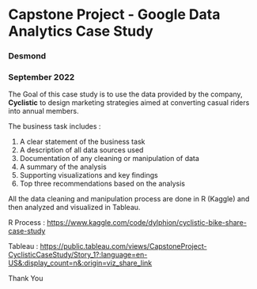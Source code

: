 # Capstone Project - Google Data Analytics Case Study
### Desmond
### September 2022

The Goal of this case study is to use the data provided by the company, **Cyclistic** to design marketing strategies aimed at converting casual riders into annual members.

The business task includes :
1. A clear statement of the business task
2. A description of all data sources used
3. Documentation of any cleaning or manipulation of data
4. A summary of the analysis
5. Supporting visualizations and key findings
6. Top three recommendations based on the analysis

All the data cleaning and manipulation process are done in R (Kaggle) and then analyzed and visualized in Tableau.

R Process : https://www.kaggle.com/code/dylphion/cyclistic-bike-share-case-study

Tableau : https://public.tableau.com/views/CapstoneProject-CyclisticCaseStudy/Story_1?:language=en-US&:display_count=n&:origin=viz_share_link

Thank You

